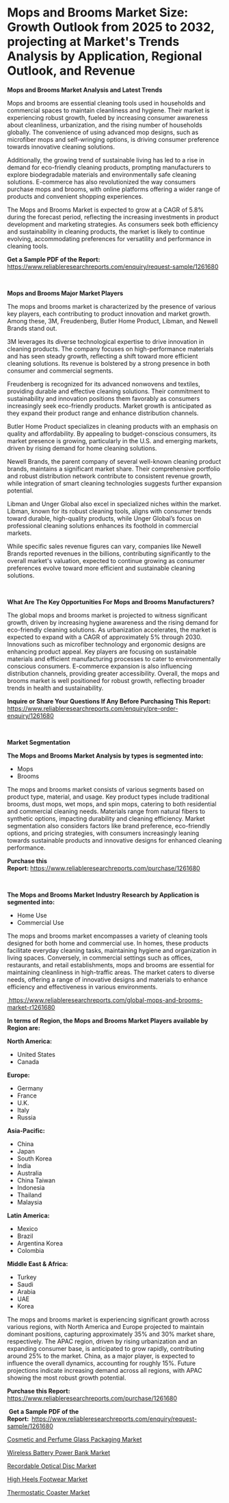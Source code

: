 <p><h1>Mops and Brooms Market Size: Growth Outlook from 2025 to 2032, projecting at Market's Trends Analysis by Application, Regional Outlook, and Revenue</h1></p><p><strong>Mops and Brooms Market Analysis and Latest Trends</strong></p>
<p><p>Mops and brooms are essential cleaning tools used in households and commercial spaces to maintain cleanliness and hygiene. Their market is experiencing robust growth, fueled by increasing consumer awareness about cleanliness, urbanization, and the rising number of households globally. The convenience of using advanced mop designs, such as microfiber mops and self-wringing options, is driving consumer preference towards innovative cleaning solutions. </p><p>Additionally, the growing trend of sustainable living has led to a rise in demand for eco-friendly cleaning products, prompting manufacturers to explore biodegradable materials and environmentally safe cleaning solutions. E-commerce has also revolutionized the way consumers purchase mops and brooms, with online platforms offering a wider range of products and convenient shopping experiences. </p><p>The Mops and Brooms Market is expected to grow at a CAGR of 5.8% during the forecast period, reflecting the increasing investments in product development and marketing strategies. As consumers seek both efficiency and sustainability in cleaning products, the market is likely to continue evolving, accommodating preferences for versatility and performance in cleaning tools.</p></p>
<p><strong>Get a Sample PDF of the Report:&nbsp;</strong> <a href="https://www.reliableresearchreports.com/enquiry/request-sample/1261680?utm_campaign=28&utm_medium=2&utm_source=Github&utm_content=ia&utm_term=06022025&utm_id=mops-and-brooms">https://www.reliableresearchreports.com/enquiry/request-sample/1261680</a></p>
<p>&nbsp;</p>
<p><strong>Mops and Brooms Major Market Players</strong></p>
<p><p>The mops and brooms market is characterized by the presence of various key players, each contributing to product innovation and market growth. Among these, 3M, Freudenberg, Butler Home Product, Libman, and Newell Brands stand out.</p><p>3M leverages its diverse technological expertise to drive innovation in cleaning products. The company focuses on high-performance materials and has seen steady growth, reflecting a shift toward more efficient cleaning solutions. Its revenue is bolstered by a strong presence in both consumer and commercial segments.</p><p>Freudenberg is recognized for its advanced nonwovens and textiles, providing durable and effective cleaning solutions. Their commitment to sustainability and innovation positions them favorably as consumers increasingly seek eco-friendly products. Market growth is anticipated as they expand their product range and enhance distribution channels.</p><p>Butler Home Product specializes in cleaning products with an emphasis on quality and affordability. By appealing to budget-conscious consumers, its market presence is growing, particularly in the U.S. and emerging markets, driven by rising demand for home cleaning solutions.</p><p>Newell Brands, the parent company of several well-known cleaning product brands, maintains a significant market share. Their comprehensive portfolio and robust distribution network contribute to consistent revenue growth, while integration of smart cleaning technologies suggests further expansion potential.</p><p>Libman and Unger Global also excel in specialized niches within the market. Libman, known for its robust cleaning tools, aligns with consumer trends toward durable, high-quality products, while Unger Global’s focus on professional cleaning solutions enhances its foothold in commercial markets.</p><p>While specific sales revenue figures can vary, companies like Newell Brands reported revenues in the billions, contributing significantly to the overall market's valuation, expected to continue growing as consumer preferences evolve toward more efficient and sustainable cleaning solutions.</p></p>
<p>&nbsp;</p>
<p><strong>What Are The Key Opportunities For Mops and Brooms Manufacturers?</strong></p>
<p><p>The global mops and brooms market is projected to witness significant growth, driven by increasing hygiene awareness and the rising demand for eco-friendly cleaning solutions. As urbanization accelerates, the market is expected to expand with a CAGR of approximately 5% through 2030. Innovations such as microfiber technology and ergonomic designs are enhancing product appeal. Key players are focusing on sustainable materials and efficient manufacturing processes to cater to environmentally conscious consumers. E-commerce expansion is also influencing distribution channels, providing greater accessibility. Overall, the mops and brooms market is well positioned for robust growth, reflecting broader trends in health and sustainability.</p></p>
<p><strong>Inquire or Share Your Questions If Any Before Purchasing This Report:</strong> <a href="https://www.reliableresearchreports.com/enquiry/pre-order-enquiry/1261680?utm_campaign=28&utm_medium=2&utm_source=Github&utm_content=ia&utm_term=06022025&utm_id=mops-and-brooms">https://www.reliableresearchreports.com/enquiry/pre-order-enquiry/1261680</a></p>
<p>&nbsp;</p>
<p><strong>Market Segmentation</strong></p>
<p><strong>The Mops and Brooms Market Analysis by types is segmented into:</strong></p>
<p><ul><li>Mops</li><li>Brooms</li></ul></p>
<p><p>The mops and brooms market consists of various segments based on product type, material, and usage. Key product types include traditional brooms, dust mops, wet mops, and spin mops, catering to both residential and commercial cleaning needs. Materials range from natural fibers to synthetic options, impacting durability and cleaning efficiency. Market segmentation also considers factors like brand preference, eco-friendly options, and pricing strategies, with consumers increasingly leaning towards sustainable products and innovative designs for enhanced cleaning performance.</p></p>
<p><strong>Purchase this Report:&nbsp;</strong><a href="https://www.reliableresearchreports.com/purchase/1261680?utm_campaign=28&utm_medium=2&utm_source=Github&utm_content=ia&utm_term=06022025&utm_id=mops-and-brooms">https://www.reliableresearchreports.com/purchase/1261680</a></p>
<p>&nbsp;</p>
<p><strong>The Mops and Brooms Market Industry Research by Application is segmented into:</strong></p>
<p><ul><li>Home Use</li><li>Commercial Use</li></ul></p>
<p><p>The mops and brooms market encompasses a variety of cleaning tools designed for both home and commercial use. In homes, these products facilitate everyday cleaning tasks, maintaining hygiene and organization in living spaces. Conversely, in commercial settings such as offices, restaurants, and retail establishments, mops and brooms are essential for maintaining cleanliness in high-traffic areas. The market caters to diverse needs, offering a range of innovative designs and materials to enhance efficiency and effectiveness in various environments.</p></p>
<p><a href="https://www.reliableresearchreports.com/global-mops-and-brooms-market-r1261680?utm_campaign=28&utm_medium=2&utm_source=Github&utm_content=ia&utm_term=06022025&utm_id=mops-and-brooms">&nbsp;https://www.reliableresearchreports.com/global-mops-and-brooms-market-r1261680</a></p>
<p><strong>In terms of Region, the Mops and Brooms Market Players available by Region are:</strong></p>
<p>
    <p> <strong> North America: </strong>
        <ul>
            <li>United States</li>
            <li>Canada</li>
        </ul>
        </p> 
    <p> <strong> Europe: </strong>
        <ul>
            <li>Germany</li>
            <li>France</li>
            <li>U.K.</li>
            <li>Italy</li>
            <li>Russia</li>
        </ul>
        </p> 
    <p> <strong> Asia-Pacific: </strong>
        <ul>
            <li>China</li>
            <li>Japan</li>
            <li>South Korea</li>
            <li>India</li>
            <li>Australia</li>
            <li>China Taiwan</li>
            <li>Indonesia</li>
            <li>Thailand</li>
            <li>Malaysia</li>
        </ul>
        </p> 
    <p> <strong> Latin America: </strong>
        <ul>
            <li>Mexico</li>
            <li>Brazil</li>
            <li>Argentina Korea</li>
            <li>Colombia</li>
        </ul>
        </p> 
    <p> <strong> Middle East & Africa: </strong>
        <ul>
            <li>Turkey</li>
            <li>Saudi</li>
            <li>Arabia</li>
            <li>UAE</li>
            <li>Korea</li>
        </ul>
    </p>
    </p>
<p><p>The mops and brooms market is experiencing significant growth across various regions, with North America and Europe projected to maintain dominant positions, capturing approximately 35% and 30% market share, respectively. The APAC region, driven by rising urbanization and an expanding consumer base, is anticipated to grow rapidly, contributing around 25% to the market. China, as a major player, is expected to influence the overall dynamics, accounting for roughly 15%. Future projections indicate increasing demand across all regions, with APAC showing the most robust growth potential.</p></p>
<p><strong>Purchase this Report: </strong><a href="https://www.reliableresearchreports.com/purchase/1261680?utm_campaign=28&utm_medium=2&utm_source=Github&utm_content=ia&utm_term=06022025&utm_id=mops-and-brooms">https://www.reliableresearchreports.com/purchase/1261680</a></p>
<p>&nbsp;<strong>Get a Sample PDF of the Report:&nbsp;&nbsp;</strong><a href="https://www.reliableresearchreports.com/enquiry/request-sample/1261680?utm_campaign=28&utm_medium=2&utm_source=Github&utm_content=ia&utm_term=06022025&utm_id=mops-and-brooms">https://www.reliableresearchreports.com/enquiry/request-sample/1261680</a></p>
<p><strong></strong></p>
<p><p><a href="https://github.com/chikenmhamdi/Market-Research-Report-List-1/blob/main/cosmetic-and-perfume-glass-packaging-market.md?utm_campaign=28&utm_medium=2&utm_source=Github&utm_content=ia&utm_term=06022025&utm_id=mops-and-brooms">Cosmetic and Perfume Glass Packaging Market</a></p><p><a href="https://github.com/shewlisapsai/Market-Research-Report-List-1/blob/main/wireless-battery-power-bank-market.md?utm_campaign=28&utm_medium=2&utm_source=Github&utm_content=ia&utm_term=06022025&utm_id=mops-and-brooms">Wireless Battery Power Bank Market</a></p><p><a href="https://github.com/benhaeneye/Market-Research-Report-List-1/blob/main/recordable-optical-disc-market.md?utm_campaign=28&utm_medium=2&utm_source=Github&utm_content=ia&utm_term=06022025&utm_id=mops-and-brooms">Recordable Optical Disc Market</a></p><p><a href="https://github.com/mriwacraane/Market-Research-Report-List-1/blob/main/high-heels-footwear-market.md?utm_campaign=28&utm_medium=2&utm_source=Github&utm_content=ia&utm_term=06022025&utm_id=mops-and-brooms">High Heels Footwear Market</a></p><p><a href="https://github.com/hunanuzmez/Market-Research-Report-List-1/blob/main/thermostatic-coaster-market.md?utm_campaign=28&utm_medium=2&utm_source=Github&utm_content=ia&utm_term=06022025&utm_id=mops-and-brooms">Thermostatic Coaster Market</a></p></p>